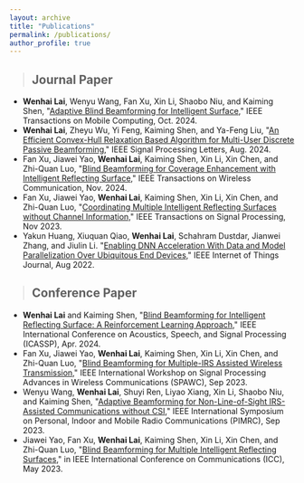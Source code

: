 ```yaml
---
layout: archive
title: "Publications"
permalink: /publications/
author_profile: true
---
```


> ## Journal Paper
* **Wenhai Lai**, Wenyu Wang, Fan Xu, Xin Li, Shaobo Niu, and Kaiming Shen, "[Adaptive Blind Beamforming for Intelligent Surface,](/files/Lai_TMC_2024.pdf)" IEEE Transactions on Mobile Computing, Oct. 2024.
* **Wenhai Lai**, Zheyu Wu, Yi Feng, Kaiming Shen, and Ya-Feng Liu, "[An Efficient Convex-Hull Relaxation Based Algorithm for Multi-User Discrete Passive Beamforming,](/files/Lai_SPL_2024.pdf)" IEEE Signal Processing Letters, Aug. 2024.
* Fan Xu, Jiawei Yao, **Wenhai Lai**, Kaiming Shen, Xin Li, Xin Chen, and Zhi-Quan Luo, "[Blind Beamforming for Coverage Enhancement with Intelligent Reflecting Surface,](/files/Fan_TWC_2024.pdf)" IEEE Transactions on Wireless Communication, Nov. 2024.
* Fan Xu, Jiawei Yao, **Wenhai Lai**, Kaiming Shen, Xin Li, Xin Chen, and Zhi-Quan Luo, "[Coordinating Multiple Intelligent Reflecting Surfaces without Channel Information,](/files/Fan_TSP_2023.pdf)" IEEE Transactions on Signal Processing, Nov 2023.
* Yakun Huang, Xiuquan Qiao, **Wenhai Lai**, Schahram Dustdar, Jianwei Zhang, and Jiulin Li. "[Enabling DNN Acceleration With Data and Model Parallelization Over Ubiquitous End Devices,](https://ieeexplore.ieee.org/abstract/document/9538819)" IEEE Internet of Things Journal, Aug 2022.

> ## Conference Paper
* **Wenhai Lai** and Kaiming Shen, "[Blind Beamforming for Intelligent Reflecting Surface: A Reinforcement Learning Approach,](/files/Lai_ICASSP_2024.pdf)" IEEE International Conference on Acoustics, Speech, and Signal Processing (ICASSP), Apr. 2024.
* Fan Xu, Jiawei Yao, **Wenhai Lai**, Kaiming Shen, Xin Li, Xin Chen, and Zhi-Quan Luo, "[Blind Beamforming for Multiple-IRS Assisted Wireless Transmission,](/files/Fan_SPAWC_2023.pdf)" IEEE International Workshop on Signal Processing Advances in Wireless Communications (SPAWC), Sep 2023.
* Wenyu Wang, **Wenhai Lai**, Shuyi Ren, Liyao Xiang, Xin Li, Shaobo Niu, and Kaiming Shen, "[Adaptive Beamforming for Non-Line-of-Sight IRS-Assisted Communications without CSI,](/files/Wang_PIMRC_2023.pdf)" IEEE International Symposium on Personal, Indoor and Mobile Radio Communications (PIMRC), Sep 2023.
* Jiawei Yao, Fan Xu, **Wenhai Lai**, Kaiming Shen, Xin Li, Xin Chen, and Zhi-Quan Luo, "[Blind Beamforming for Multiple Intelligent Reflecting Surfaces,](/files/Yao_ICC_2023.pdf)" in IEEE International Conference on Communications (ICC), May 2023.


<!-- {% if author.googlescholar %}
  You can also find my articles on <u><a href="{{author.googlescholar}}">my Google Scholar profile</a>.</u>
{% endif %}

{% include base_path %}

{% for post in site.publications reversed %}
  {% include archive-single.html %}
{% endfor %}
 -->
